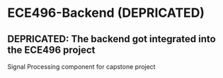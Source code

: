 # ECE496-Backend (DEPRICATED)
## DEPRICATED: The backend got integrated into the ECE496 project
Signal Processing component for capstone project
